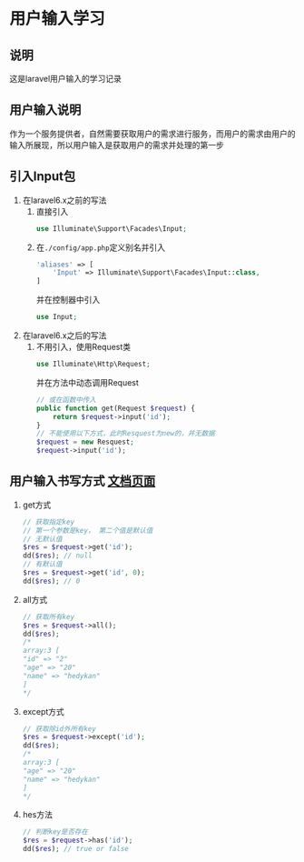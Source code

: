 # 用户输入学习

## 说明
这是laravel用户输入的学习记录  

## 用户输入说明
作为一个服务提供者，自然需要获取用户的需求进行服务，而用户的需求由用户的输入所展现，所以用户输入是获取用户的需求并处理的第一步  

## 引入Input包
1. 在laravel6.x之前的写法
    1. 直接引入
        ```php
        use Illuminate\Support\Facades\Input;
        ```
    2. 在`./config/app.php`定义别名并引入
        ```php
        'aliases' => [
            'Input' => Illuminate\Support\Facades\Input::class,
        ]
        ```
        并在控制器中引入
        ```php
        use Input;
        ```
2. 在laravel6.x之后的写法
    1. 不用引入，使用Request类
        ```php
        use Illuminate\Http\Request;
        ```
        并在方法中动态调用Request
        ```php
        // 或在函数中传入
        public function get(Request $request) {
            return $request->input('id');
        }
        // 不能使用以下方式，此时Resquest为new的，并无数据
        $request = new Resquest;
        $request->input('id');
        ```

## 用户输入书写方式 [文档页面](https://learnku.com/docs/laravel/8.x/requests/9369#d56a10)
1. get方式
    ```php
    // 获取指定key
    // 第一个参数是key， 第二个值是默认值
    // 无默认值
    $res = $request->get('id');
    dd($res); // null
    // 有默认值
    $res = $request->get('id', 0);
    dd($res); // 0
    ```
2. all方式
    ```php
    // 获取所有key
    $res = $request->all();
    dd($res);
    /* 
    array:3 [
    "id" => "2"
    "age" => "20"
    "name" => "hedykan"
    ]
    */
    ```
3. except方式
    ```php
    // 获取除id外所有key
    $res = $request->except('id');
    dd($res);
    /* 
    array:3 [
    "age" => "20"
    "name" => "hedykan"
    ]
    */
    ```
4. hes方法
    ```php
    // 判断key是否存在
    $res = $request->has('id');
    dd($res); // true or false
    ```
